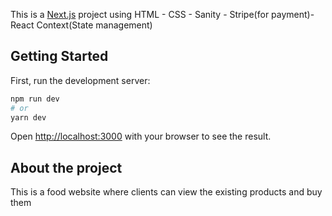 This is a [Next.js](https://nextjs.org/) project using HTML - CSS - Sanity - Stripe(for payment)- React Context(State management) 

## Getting Started

First, run the development server:

```bash
npm run dev
# or
yarn dev
```

Open [http://localhost:3000](http://localhost:3000) with your browser to see the result.

## About the project

This is a food website where clients can view the existing products and buy them
